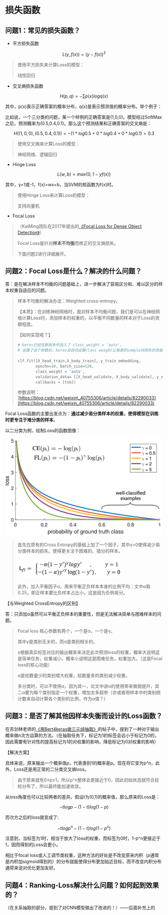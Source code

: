 # 损失函数

## 问题1：常见的损失函数？

* 平方损失函数

$$
L(y,f(x))=(y-f(x))^2
$$

> 使用平方损失来计算Loss的模型：
>
> 线性回归

* 交叉熵损失函数

$$
H(p,q)=-\sum p(x)logq(x)
$$

其中，p\(x\)​表示正确答案的概率分布，q\(x\)​是表示预测值的概率分布。举个例子：

比如说，一个三分类的问题，某一个样例的正确答案是\(1,0,0\)。模型经过SoftMax之后，预测概率为\(0.5,0.4,0.1\)。那么这个预测结果和正确答案的交叉熵是：

$$
H((1,0,0),(0.5,0.4,0.1))=-(1*log0.5+0*log0.4+0*log0.1)=0.3
$$

> 使用交叉熵来计算Loss的模型：
>
> 神经网络、逻辑回归

* Hinge Loss

$$
L(w,b)=max\{0,1-yf(x)\}
$$

其中，y=1或-1​，f\(x\)=wx+b，当SVM的核函数为f\(x\)时。

> 使用Hinge Loss来计算Loss的模型：
>
> 支持向量机

* Focal Loss

> （KaiMing团队在2017年提出的[《Focal Loss for Dense Object Detection》](https://arxiv.org/abs/1708.02002)）
>
> Focal Loss是针对**样本不均衡**而修正的交叉熵损失。
>
> 下面问题2进行详细展开。

## 问题2：Focal Loss是什么？解决的什么问题？

答：是在解决样本不均衡的问题基础上，进一步解决了容易区分和、难以区分的样本权重自适应的问题。

> 样本不均衡的解决办法：Weighted cross-entropy。
>
> 【本质】：在训练神经网络时，面对样本不均衡问题，我们是可以在神经网络计算Loss时，添加样本的权重的，以平衡不同数量的样本对于Loss的贡献程度。
>
> 【如何实现呢？】
>
> ```python
> # keras已经在新版本中加入了 class_weight = 'auto'。
> # 设置了这个参数后，keras会自动设置class weight让每类的sample对损失的贡献相等
>
> clf.fit([X_head_train,X_body_train], y_train_embedding, 
>         epochs=10, batch_size=128, 
>         class_weight = 'auto', 
>         validation_data= [[X_head_validate, X_body_validate], y_validate_embedding], 
>         callbacks = [tsb])
> ```
>
> 参数说明：[https://blog.csdn.net/weixin\_40755306/article/details/82290033](https://blog.csdn.net/weixin_40755306/article/details/82290033)

Focal Loss函数的主要出发点为：**通过减少易分类样本的权重，使得模型在训练时更专注于难分类的样本**。

以二分类为例，绘制Loss的函数图像：

![](https://raw.githubusercontent.com/anxiang1836/FigureBed/master/img/20200130214251.png)

> 首先在原有的Cross Entropy的基础上加了一个因子，其中γ&gt;0使得减少易分类样本的损失。使得更关注于困难的、错分的样本。
>
> ![](https://raw.githubusercontent.com/anxiang1836/FigureBed/master/img/20200130221931.png)
>
> 此外，加入平衡因子α，用来平衡正负样本本身的比例不均：文中α取0.25，即正样本要比负样本占比小，这是因为负例易分。

【与Weighted CrossEntropy的区别】

答：只添加α虽然可以平衡正负样本的重要性，但是无法解决简单与困难样本的问题。

> Focal loss 核心参数有两个，一个是α，一个是γ。
>
> 其中γ是类别无关的，而α是类别相关的。
>
> γ根据真实标签对应的输出概率来决定此次预测loss的权重，概率大说明这是简单任务，权重减小，概率小说明这是困难任务，权重加大。（这是Focal loss的核心功能）
>
> α是给数量少的类别增大权重，给数量多的类别减少权重。
>
> 多分类时，可以不使用α，因为其一，论文中讲α的使用带来微弱提升，其二α要为每个类别指定一个权重，增加太多超参（亦或者用样本中的类别统计数来自动计算各个类别的比例，作为α值？）

## 问题3：是否了解其他因样本失衡而设计的Loss函数？

在苏剑林老师的[《用Bert4keras做三元组抽取》](https://spaces.ac.cn/archives/7161)的帖子中，提到了一种对于输出概率做n次方运算的方法。（在抽取任务下，标记为1的标签会远小于标记为0的，因此需要有针对性的提高标记为1的对权重的影响，降低标记为0对权重的影响）

【解决方案】

具体来说，原来输出一个概率值p，代表类别1的概率是p。现在将它变为p^n，此外，Loss还是用正常的二分类交叉熵loss。

> 由于原来就有0≤p≤1，所以p^n​整体会更接近于0，因此初始状态就符合目标分布了，所以最终能加速收敛。

从loss角度也可以比较两者的差异。假设t为\(0,1\)的概率值，那么原来的Loss是：

$$
−tlogp−(1−t)log(1−p)
$$

而次方之后的loss就变成了:

$$
−tlogp^n−(1−t)log(1−p^n)
$$

注意到，当标签为1时，相当于放大了loss的权重，而标签为0时，1-p^n​更接近于1，因而得到的Loss会更小。

相比于focal loss或人工调节类权重，这种方法的好处是不改变原来内积（$p$通常是内积加sigmoid得到的）的分布就能使得分布更加贴近目标，而不改变内积分布通常来说对优化更加友好。

## 问题4：Ranking-Loss解决什么问题？如何起到效果的？

（在关系抽取的部分，提到了对CNN模型做出了改进的！）——后面补充上的

